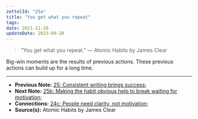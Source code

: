 ```yaml
---
zettelId: "25a"
title: "You get what you repeat"
tags:
date: 2021-11-28
updateDate: 2023-09-20
---
```


> “You get what you repeat.” — Atomic Habits by James Clear

Big-win moments are the results of previous actions. These previous actions can build up for a long time.

---

- **Previous Note:** [25: Consistent writing brings success](/notes/25/);
- **Next Note:** [25b: Making the habit obvious help to break waiting for motivation](/notes/25b/);
- **Connections:** [24c: People need clarity, not motivation](/notes/24c/);
- **Source(s):** Atomic Habits by James Clear
